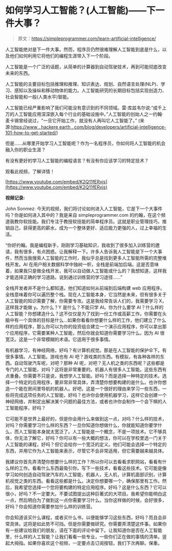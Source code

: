 # 如何学习人工智能？(人工智能)——下一件大事？

> 原文：<https://simpleprogrammer.com/learn-artificial-intelligence/>

人工智能绝对是下一件大事。然而，程序员仍然很难理解人工智能到底是什么，以及他们如何利用它将他们的编程生涯带入下一个阶段。

人工智能是一个广泛的话题，从简单的计算器到自动驾驶技术，再到可能彻底改变未来的东西。

人工智能的主要目标包括推理和推理、知识表达、规划、自然语言处理(NLP)、学习、感知以及操纵和移动物体的能力。人工智能研究的长期目标包括实现创造力、社会智能和一般(人类水平)智能。

人工智能已经严重影响了我们可能没有意识到的不同领域。雷·库兹韦尔说:“成千上万的人工智能应用深深嵌入每个行业的基础设施中。”人工智能的创始人之一约翰·麦卡锡曾经说过，“一旦它开始工作，就没有人再叫它人工智能了。”
(来源:[https://www . hackere earth . com/blog/developers/artificial-intelligence-101-how-to-get-started/](https://www.hackerearth.com/blog/developers/artificial-intelligence-101-how-to-get-started/))

但是……从哪里开始学习人工智能呢？作为一名程序员，你如何将人工智能的机会融入你的职业生涯？

有没有更好的学习人工智能的编程语言？有没有你应该学习的特定技术？

观看此视频，了解详情！

[https://www.youtube.com/embed/K2Q11fERxjs](https://www.youtube.com/embed/K2Q11fERxjs)

**视频记录:**

John Sonmez: 今天的视频，我们将讨论如何进入人工智能，它是下一个大事件吗？你是如何进入其中的？我是来自 simpleprogrammer.com 的约翰，在这个频道我教你软技能。我们专注于教授软技能的简单程序员。这就是职业管理技巧，推销自己，获得更高的薪水，成为一个整体更好、适应能力更强的人，过上幸福的生活。

“你好约翰。我是编程新手，刚刚学习基础知识，我收到了很多加入训练营的邀请，我有很多，有点困惑。让我解释一下。许多人告诉我人工智能是下一个大事件，然而当我搜索人工智能的工作时，我似乎总是找到更多人工智能所需的完整堆栈开发。AI 在用户相关数据科学中独树一帜，全栈是前端加后端。这是否意味着，如果我只是做全栈开发，我可以自动做人工智能或什么的？我想知道，这样我才能选择正确的学习道路。说到通过训练营的学习途径……”

全栈开发者并不是什么都知道。他们知道如何从前端到后端构建 web 应用程序。全栈意味着你可以遍历整个栈。现在人工智能本身，它当然是未来，但有很多关于人工智能的知识需要了解，你需要专攻。这是我经常告诉人们的，我需要学习 X，这样我才能做 y。为什么？Y 是什么？不能只学 AI。你为什么要学 AI？什么样的人工智能？你想建造什么？这不仅仅是为了找到一份工作或高薪工作。你需要在头脑中有一个具体的目标是什么…如果你看看你想要什么样的工作，他们建立了什么样的应用程序，那么你可以为你的投资组合建立一个演示应用程序，你可以拿出那个应用程序，它需要某种人工智能，然后你就会知道你需要学习什么。因为 AI 很宽泛。这是一个非常模糊的术语。它适用于很多事情。

有机器学习，有神经网络，好吗？有计算机视觉。那是在人工智能的保护伞下。有很多事情。人工智能。游戏也有 AI 吧？游戏类的东西。有模拟，有各种各样的东西。自动驾驶汽车呢，对吧？那种 AI 呢，对吧？无人机之类的东西呢？这些都是专门的人工智能，对吗？这将是非常重要的。机器人有很多人工智能。这些东西有点重叠。你需要不只是说，我想学人工智能。好吗？而是选择一种特定的技术。选择一个特定的应用程序，要非常非常具体，弄清楚你想要构建的是什么。也许你想造一个能在房间里导航的机器人。好吧，这是一个很好的理由来学习一些东西，一些将完成这项任务的人工智能，好吗？也许你会使用机器学习，这样它会创建一个神经网络，并制定出解决某个问题的最佳方法，或者也许你会制作一个会下棋的人工智能程序，好吗？

它可能不是世界上最好的，但是你会用什么来做到这一点，对吗？什么样的技术，对吗？你需要学习什么样的东西？一旦你知道你想做什么，你就能知道你要学什么，而人工智能本身就太宽泛了。人工智能是一个概念，不是一项技术。它不够具体，你无法了解它，好吗？你可以有一些大概的想法，你可以在学校里选一门关于人工智能的课程，好吗？但它会给你一个宽泛的定义。他们可能会选择一个特定的东西，并用它作为人工智能来表示，尽管它不会非常适用，但它需要越来越具体。

我建议你首先弄清楚你想要什么样的工作？所以你可以去看看求职网站，看看有什么样的工作。看看什么东西最吸引你。写下一些技术，看看这些技术。它可能是像学习如何创造自动驾驶汽车的人工智能，机器人，无人机，计算机面部识别，计算机视觉之类的东西。看看这些都是什么。决定你想要哪一个，确保那里有工作。然后，我希望您选择一个您将要构建的特定应用程序。好吗？这是什么东西？它可以很小，好吗？不一定要大。不要试图提出这种巨著式的大项目。我希望你能明白这一点，然后明白为了做到这一点你需要学习什么。当你这样做的时候，会好很多，好吗？你会知道你需要参加什么样的训练营。

你会知道该买什么课程，或者买什么书，以便能够学习这些东西，好吗？而且会非常具体。这将是如此势不可挡。但是你需要做研究。你需要弄清楚这件事。如果你有一些建议给我们的朋友，请在下面的评论中留下。让我知道你是否在人工智能里，什么样的人工智能？让我们看看一些专业，一些你们正在做的事情的清单。竖起大拇指。如果你喜欢这个视频，一定要点击订阅按钮，我们下次再聊。保重。